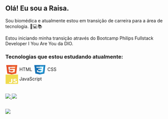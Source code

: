 ## Olá!  Eu sou a Raisa. 

 Sou biomédica e atualmente estou em transição de carreira para a área de tecnologia. 🌱💻📚  
 
 Estou iniciando minha transição através do Bootcamp Philips Fullstack Developer I You Are You da DIO.

 ### Tecnologias que estou estudando atualmente:
 
<img align="center" alt="Rafa-HTML" height="30" width="40" src="https://raw.githubusercontent.com/devicons/devicon/master/icons/html5/html5-original.svg">  HTML
<img align="center" alt="Rafa-CSS" height="30" width="40" src="https://raw.githubusercontent.com/devicons/devicon/master/icons/css3/css3-original.svg">   CSS       
<img align="center" alt="Rafa-Js" height="30" width="40" src="https://raw.githubusercontent.com/devicons/devicon/master/icons/javascript/javascript-plain.svg">  JavaScript
  
  ##
  
<div>
  <a href="https://github.com/Raisaferrs">
  <img height="180em" src="https://github-readme-stats.vercel.app/api?username=Raisaferrs&show_icons=true&theme=dracula&include_all_commits=true&count_private=true"/>
  <img height="180em" src="https://github-readme-stats.vercel.app/api/top-langs/?username=Raisaferrs&layout=compact&langs_count=16&theme=dracula"/>
</div>

  ##
  
  <div>
    <a href="https://www.linkedin.com/in/raisaferrs" "target="_blank"><img src="https://img.shields.io/badge/-LinkedIn-%230077B5?style=for-the-badge&logo=linkedin&logoColor=white" target="_blank"></a> 
    </div>
 

